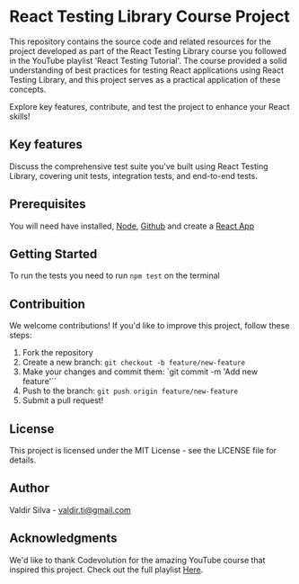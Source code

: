 # React Testing Library Course Project

This repository contains the source code and related resources for the project developed as part of the React Testing Library course you followed in the YouTube playlist 'React Testing Tutorial'. The course provided a solid understanding of best practices for testing React applications using React Testing Library, and this project serves as a practical application of these concepts.

Explore key features, contribute, and test the project to enhance your React skills!

## Key features

Discuss the comprehensive test suite you've built using React Testing Library, covering unit tests, integration tests, and end-to-end tests.

## Prerequisites

You will need have installed, [Node](https://nodejs.org/en), [Github](https://github.com/) and create a [React App](https://create-react-app.dev/)

## Getting Started

To run the tests you need to run `npm test` on the terminal

## Contribuition

We welcome contributions! If you'd like to improve this project, follow these steps:

1. Fork the repository
2. Create a new branch: `git checkout -b feature/new-feature`
3. Make your changes and commit them: `git commit -m 'Add new feature'``
4. Push to the branch: `git push origin feature/new-feature`
5. Submit a pull request!

## License

This project is licensed under the MIT License - see the LICENSE file for details.

## Author

Valdir Silva - valdir.ti@gmail.com

## Acknowledgments

We'd like to thank Codevolution for the amazing YouTube course that inspired this project. Check out the full playlist [Here](https://www.youtube.com/watch?v=T2sv8jXoP4s&list=PLC3y8-rFHvwirqe1KHFCHJ0RqNuN61SJd).
